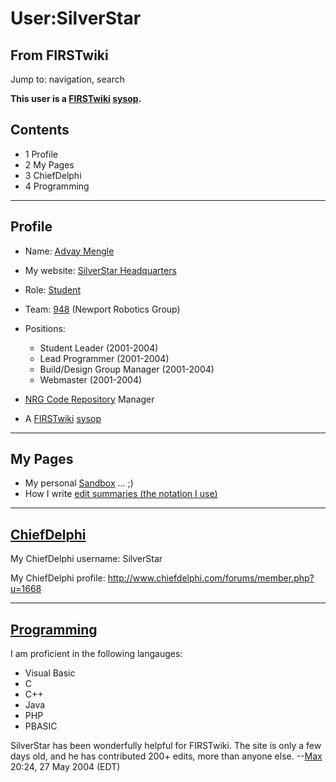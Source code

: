 # User:SilverStar

## From FIRSTwiki

Jump to: navigation, search

**This user is a [FIRSTwiki](FIRSTwiki "FIRSTwiki") [sysop](FIRSTwiki:Administrators "FIRSTwiki:Administrators").**

## Contents

- 1 Profile
- 2 My Pages
- 3 ChiefDelphi
- 4 Programming

--------------------------------------------------------------------------------

## Profile

- Name: [Advay Mengle](Advay_Mengle "Advay Mengle")
- My website: [SilverStar Headquarters](http://home.comcast.net/~silverstarv1/ "http://home.comcast.net/~silverstarv1/")
- Role: [Student](Student "Student")
- Team: [948](948 "948") (Newport Robotics Group)
- Positions: 

  - Student Leader (2001-2004)
  - Lead Programmer (2001-2004)
  - Build/Design Group Manager (2001-2004)
  - Webmaster (2001-2004)

- [NRG Code Repository](NRG_Code_Repository "NRG Code Repository") Manager
- A [FIRSTwiki](FIRSTwiki "FIRSTwiki") [sysop](FIRSTwiki:Administrators "FIRSTwiki:Administrators")

--------------------------------------------------------------------------------

## My Pages

- My personal [Sandbox](User:SilverStar/Sandbox "User:SilverStar/Sandbox") ... ;)
- How I write [edit summaries (the notation I use)](User:SilverStar/Edit_summary_notation "User:SilverStar/Edit summary notation")

--------------------------------------------------------------------------------

## [ChiefDelphi](ChiefDelphi "ChiefDelphi")

My ChiefDelphi username: SilverStar

My ChiefDelphi profile: <http://www.chiefdelphi.com/forums/member.php?u=1668>

--------------------------------------------------------------------------------

## [Programming](Programming "Programming")

I am proficient in the following langauges:

- Visual Basic
- C
- C++
- Java
- PHP
- PBASIC

SilverStar has been wonderfully helpful for FIRSTwiki. The site is only a few days old, and he has contributed 200+ edits, more than anyone else. --[Max](User:Max "User:Max") 20:24, 27 May 2004 (EDT)
